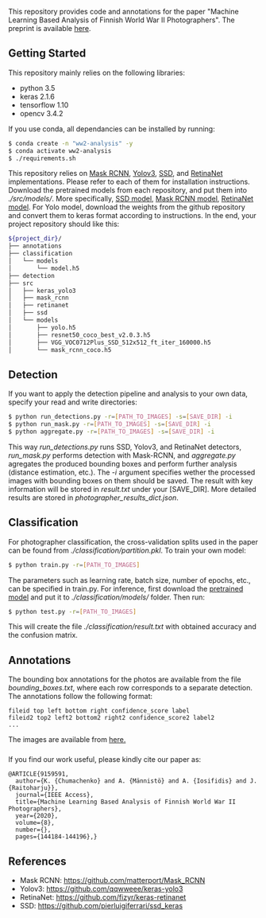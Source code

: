 This repository provides code and annotations for the paper "Machine Learning Based Analysis of Finnish World War II Photographers". The preprint is available [here].

## Getting Started
This repository mainly relies on the following libraries:
* python 3.5
* keras 2.1.6
* tensorflow 1.10
* opencv 3.4.2

If you use conda, all dependancies can be installed by running:
```sh
$ conda create -n "ww2-analysis" -y
$ conda activate ww2-analysis
$ ./requirements.sh
```
This repository relies on [Mask RCNN], [Yolov3], [SSD], and [RetinaNet] implementations. Please refer to each of them for installation instructions. Download the pretrained models from each repository, and put them into *./src/models/*. More specifically, [SSD model], [Mask RCNN model], [RetinaNet model]. For Yolo model, download the weights from the github repository and convert them to keras format according to instructions.
In the end, your project repository should like this:
```sh
${project_dir}/
├── annotations
├── classification
│   └── models
│       └── model.h5
├── detection
├── src
│   ├── keras_yolo3
│   ├── mask_rcnn
│   ├── retinanet
│   ├── ssd
│   └── models
│       ├── yolo.h5
│       ├── resnet50_coco_best_v2.0.3.h5
│       ├── VGG_VOC0712Plus_SSD_512x512_ft_iter_160000.h5
│       └── mask_rcnn_coco.h5
```
## Detection
If you want to apply the detection pipeline and analysis to your own data, specify your read and write directories: 
```sh
$ python run_detections.py -r=[PATH_TO_IMAGES] -s=[SAVE_DIR] -i
$ python run_mask.py -r=[PATH_TO_IMAGES] -s=[SAVE_DIR] -i
$ python aggregate.py -r=[PATH_TO_IMAGES] -s=[SAVE_DIR] -i
```
This way *run_detections.py* runs SSD, Yolov3, and RetinaNet detectors, *run_mask.py* performs detection with Mask-RCNN, and *aggregate.py* agregates the produced bounding boxes and perform further analysis (distance estimation, etc.). The *-i* argument specifies wether the processed images with bounding boxes on them should be saved.
The result with key information will be stored in *result.txt* under your [SAVE_DIR].  More detailed results are stored in *photographer_results_dict.json*.
## Classification

For photographer classification, the cross-validation splits used in the paper can be found from *./classification/partition.pkl*.
To train your own model:
```sh
$ python train.py -r=[PATH_TO_IMAGES]
```
The parameters such as learning rate, batch size, number of epochs, etc., can be specified in train.py.
For inference, first download the [pretrained model] and put it to *./classification/models/* folder. Then run:
```sh
$ python test.py -r=[PATH_TO_IMAGES]
```
This will create the file *./classification/result.txt* with obtained accuracy and the confusion matrix.
## Annotations
The bounding box annotations for the photos are available from the file *bounding_boxes.txt*, where each row corresponds to a separate detection. The annotations follow the following format:
```
fileid top left bottom right confidence_score label
fileid2 top2 left2 bottom2 right2 confidence_score2 label2
...
```
The images are available from [here.] 
### 
If you find our work useful, please kindly cite our paper as:
```
@ARTICLE{9159591,
  author={K. {Chumachenko} and A. {Männistö} and A. {Iosifidis} and J. {Raitoharju}},
  journal={IEEE Access}, 
  title={Machine Learning Based Analysis of Finnish World War II Photographers}, 
  year={2020},
  volume={8},
  number={},
  pages={144184-144196},}
```
## References
* Mask RCNN: https://github.com/matterport/Mask_RCNN
* Yolov3: https://github.com/qqwweee/keras-yolo3
* RetinaNet: https://github.com/fizyr/keras-retinanet
* SSD: https://github.com/pierluigiferrari/ssd_keras

[here]: <https://arxiv.org/abs/1904.09811>
[Mask RCNN]: <https://github.com/matterport/Mask_RCNN>
[Yolov3]: <https://github.com/qqwweee/keras-yolo3>
[SSD]: <https://github.com/pierluigiferrari/ssd_keras>
[RetinaNet]: <https://github.com/fizyr/keras-retinanet>
[pretrained model]: <https://drive.google.com/open?id=19-m0vSHMQHLzH2UQtEkJ-gKXUgevas_R>
[SSD model]: <https://drive.google.com/file/d/1a-64b6y6xsQr5puUsHX_wxI1orQDercM/view>
[Mask RCNN model]: <https://github.com/matterport/Mask_RCNN/releases/download/v2.0/mask_rcnn_coco.h5>
[RetinaNet model]: <https://github.com/fizyr/keras-retinanet/releases/download/0.2/resnet50_coco_best_v2.0.3.h5>
[here.]: <http://sa-kuva.fi/>

